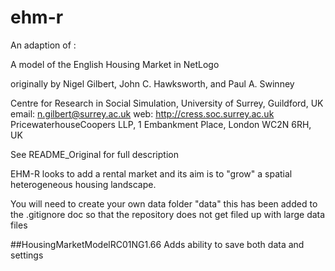 # ehm-r
An adaption of :

A model of the English Housing Market in NetLogo

originally by Nigel Gilbert, John C. Hawksworth, and Paul A. Swinney

Centre for Research in Social Simulation, University of Surrey, Guildford, UK
email: n.gilbert@surrey.ac.uk
web: http://cress.soc.surrey.ac.uk
PricewaterhouseCoopers LLP, 1 Embankment Place, London WC2N 6RH, UK

See README_Original for full description


EHM-R looks to add a rental market and its aim is to "grow" a spatial heterogeneous housing landscape. 


You will need to create your own data folder "data"
this has been added to the .gitignore doc so that the repository does not get filed up with large data files

##HousingMarketModelRC01NG1.66
Adds ability to save both data and settings

